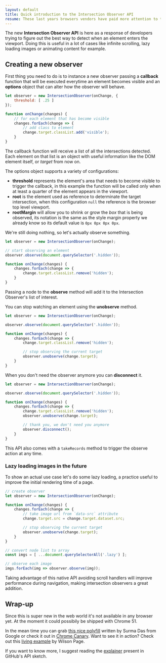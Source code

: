 ```yaml
---
layout: default
title: Quick introduction to the Intersection Observer API
resume: These last years browsers vendors have paid more attention to the riddles developers were trying to solve to implement native and more performant solutions.
---
```


The new **Intersection Observer API** is here as a response of developers trying to figure out the best way to detect when an element enters the viewport. Doing this is useful in a lot of cases like infinite scrolling, lazy loading images or animating content for example.


## Creating a new observer

First thing you need to do is to instance a new observer passing a **callback** function that will be executed everytime an element becomes visible and an **options** object that can alter how the observer will behave.

```js
let observer = new IntersectionObserver(onChange, {
    threshold: [ .25 ]
});

function onChange(changes) {
    // for each element that has become visible
    changes.forEach(change => {
        // add class to element
        change.target.classList.add('visible');
    }
}
```

The callback function will receive a list of all the intersections detected. Each element on that list is an object with useful information like the DOM element itself, or *target* from now on.

The options object supports a variety of configurations:

- **threshold** represents the element's area that needs to become visible to trigger the callback, in this example the function will be called only when at least a quarter of the element appears in the viewport.
- **root** is the element used as reference to determinate the target intersection, when this configuration `null` the reference is the browser top level viewport.
- **rootMargin** will allow you to shrink or grow the *box* that is being observed, its notation is the same as the style margin property we already know so its default value is `0px 0px 0px 0px`.

We're still doing nothing, so let's actually observe something.

```js
let observer = new IntersectionObserver(onChange);

// start observing an element
observer.observe(document.querySelector('.hidden'));

function onChange(changes) {
    changes.forEach(change => {
        change.target.classList.remove('hidden');
    }
}
```

Passing a node to the **observe** method will add it to the Intersection Observer's list of interest.

You can stop watching an element using the **unobserve** method.

```js
let observer = new IntersectionObserver(onChange);

observer.observe(document.querySelector('.hidden'));

function onChange(changes) {
    changes.forEach(change => {
        change.target.classList.remove('hidden');

        // stop observing the current target
        observer.unobserve(change.target);
    }
}
```

When you don't need the observer anymore you can **disconnect** it.

```js
let observer = new IntersectionObserver(onChange);

observer.observe(document.querySelector('.hidden'));

function onChange(changes) {
    changes.forEach(change => {
        change.target.classList.remove('hidden');
        observer.unobserve(change.target);

        // thank you, we don't need you anymore
        observer.disconnect();
    }
}
```


This API also comes with a `takeRecords` method to trigger the observe action at any time.


### Lazy loading images in the future

To show an actual use case let's do some lazy loading, a practice useful to improve the initial rendering time of a page.

```js
// create observer
let observer = new IntersectionObserver(onChange);

function onChange(changes) {
    changes.forEach(change => {
        // take image url from `data-src` attribute
        change.target.src = change.target.dataset.src;

        // stop observing the current target
        observer.unobserve(change.target);
    }
}

// convert node list to array
const imgs = [ ...document.querySelectorAll('.lazy') ];

// observe each image
imgs.forEach(img => observer.observe(img));
```

Taking advantage of this native API avoiding scroll handlers will improve performance during navigation, making intersection observers a great addition.


## Wrap-up

Since this is super new in the web world it's not available in any browser yet. At the moment it could possibily be shipped with Chrome 51.

In the mean time you can grab [this nice polyfill][1] written by Surma Das from Google or check it out in [Chrome Canary][2]. Want to see it in action? Check out this [living example][3] by Wilson Page.

If you want to know more, I suggest reading the [explainer][4] present in GitHub's API sketch.

[1]: https://github.com/surma-dump/IntersectionObserver/blob/polyfill/polyfill/intersectionobserver-polyfill.js
[2]: https://www.google.es/chrome/browser/canary.html
[3]: http://wilsonpage.github.io/in-sixty/intersection-observer/
[4]: https://github.com/WICG/IntersectionObserver/blob/gh-pages/explainer.md
